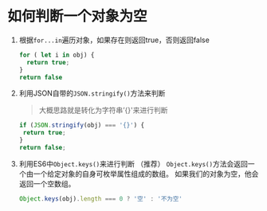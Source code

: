 # 如何判断一个对象为空

1. 根据`for...in`遍历对象，如果存在则返回true，否则返回false

   ```js
   for ( let i in obj) {
     return true;
   }
   return false
   ```

2. 利用JSON自带的`JSON.stringify()`方法来判断

   > 大概思路就是转化为字符串’{}'来进行判断

   ```js
   if (JSON.stringify(obj) === '{}') {
   	return true;
   }
   return false;
   ```

3. 利用ES6中`Object.keys()`来进行判断 （推荐）
   `Object.keys()`方法会返回一个由一个给定对象的自身可枚举属性组成的数组。
   如果我们的对象为空，他会返回一个空数组。

   ```js
   Object.keys(obj).length === 0 ? '空' : '不为空'
   ```

